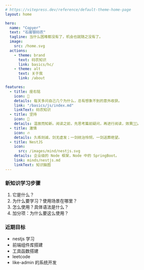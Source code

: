 ```yaml
---
# https://vitepress.dev/reference/default-theme-home-page
layout: home

hero:
  name: "Copyer"
  text: "石膏银码农"
  tagline: 当什么困难都没有了，机会也就随之没有了。
  image:
    src: /home.svg
  actions:
    - theme: brand
      text: 码农知识
      link: basics/hc/
    - theme: alt
      text: 关于我
      link: /about

features:
  - title: 座右铭
    icon: 🚀
    details: 每天多问自己几个为什么，总有想象不到的意外收获。
    link: "/basics/js/index.md"
    linkText: 码农知识
  - title: 坚持
    icon: 🌴
    details: 温故而知新。阅读之前，先思考篇前疑问，再进行阅读，效果💯💯。
  - title: 激情
    icon: 🔥
    details: 久练则诚，剑无虚发；一剑统治怜悯，一剑送葬绝望。
  - title: NestJS
    icon:
      src: /images/mind/nestjs.svg
    details: 企业级的 Node 框架，Node 中的 SpringBoot。
    link: minds/nestjs.md
    linkText: 知识脑图
---
```


### 新知识学习步骤

1. 它是什么？
2. 为什么要学习？使用场景在哪里？
3. 怎么使用？具体语法是什么？
4. 加分项：为什么要这么使用？

### 近期目标

- nestjs 学习
- 前端组件库搭建
- 工具函数搭建
- leetcode
- like-admin 的系统开发
